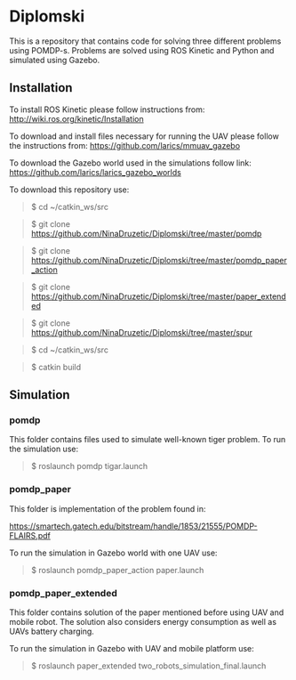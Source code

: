 # Diplomski
This is a repository that contains code for solving three different problems using POMDP-s. Problems are solved using ROS Kinetic and Python and simulated using Gazebo. 
## Installation
To install ROS Kinetic please follow instructions from:
http://wiki.ros.org/kinetic/Installation

To download and install files necessary for running the UAV please follow the instructions from:
https://github.com/larics/mmuav_gazebo

To download the Gazebo world used in the simulations follow link:
https://github.com/larics/larics_gazebo_worlds

To download this repository use:

>$ cd ~/catkin_ws/src

>$ git clone https://github.com/NinaDruzetic/Diplomski/tree/master/pomdp

>$ git clone https://github.com/NinaDruzetic/Diplomski/tree/master/pomdp_paper_action

>$ git clone https://github.com/NinaDruzetic/Diplomski/tree/master/paper_extended

>$ git clone https://github.com/NinaDruzetic/Diplomski/tree/master/spur

>$ cd ~/catkin_ws/src

>$ catkin build

## Simulation
### pomdp
This folder contains files used to simulate well-known tiger problem. To run the simulation use:

>$ roslaunch pomdp tigar.launch

### pomdp_paper
This folder is implementation of the problem found in:

https://smartech.gatech.edu/bitstream/handle/1853/21555/POMDP-FLAIRS.pdf

To run the simulation in Gazebo world with one UAV use:

>$ roslaunch pomdp_paper_action paper.launch

### pomdp_paper_extended
This folder contains solution of the paper mentioned before using UAV and mobile robot. The solution also considers energy consumption as well as UAVs battery charging. 

To run the simulation in Gazebo with UAV and mobile platform use:

>$ roslaunch paper_extended two_robots_simulation_final.launch
